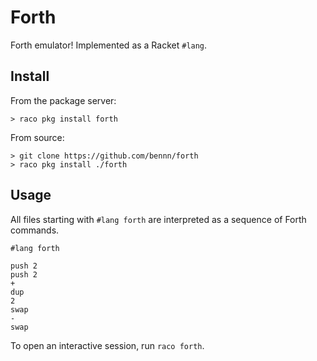 Forth
=====

Forth emulator! Implemented as a Racket `#lang`.


Install
---

From the package server:
```
> raco pkg install forth
```

From source:
```
> git clone https://github.com/bennn/forth
> raco pkg install ./forth
```


Usage
---

All files starting with `#lang forth` are interpreted as a sequence of Forth commands.

```
#lang forth

push 2
push 2
+
dup
2
swap
-
swap
```

To open an interactive session, run `raco forth`.

